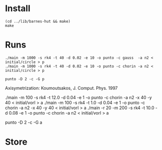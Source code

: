 # Install

    (cd ../lib/barnes-hut && make)
    make

# Runs

    ./main -m 1000 -s rk4 -t 40 -d 0.02 -e 10 -o punto -c gauss  -a n2 < initial/circle > p
    ./main -m 1000 -s rk4 -t 40 -d 0.02 -e 10 -o punto -c chorin -a n2 < initial/circle > p
    
    punto -D 2 -c -G p


Axisymetrization: Koumoutsakos, J. Comput. Phys. 1997

   ./main -m 100 -s rk4 -t 12.0 -d 0.04 -e 1 -o punto -c chorin -a n2 -x 40 -y 40 < initial/vorI  > a
   ./main -m 100 -s rk4 -t 1.0 -d 0.04 -e 1 -o punto -c chorin -a n2 -x 40 -y 40 < initial/vorI  > a
   ./main -r 20 -m 200 -s rk4 -t 10.0 -d 0.08 -e 1 -o punto -c chorin -a n2 < initial/vorI  > a

punto -D 2 -c -G a


# Store

